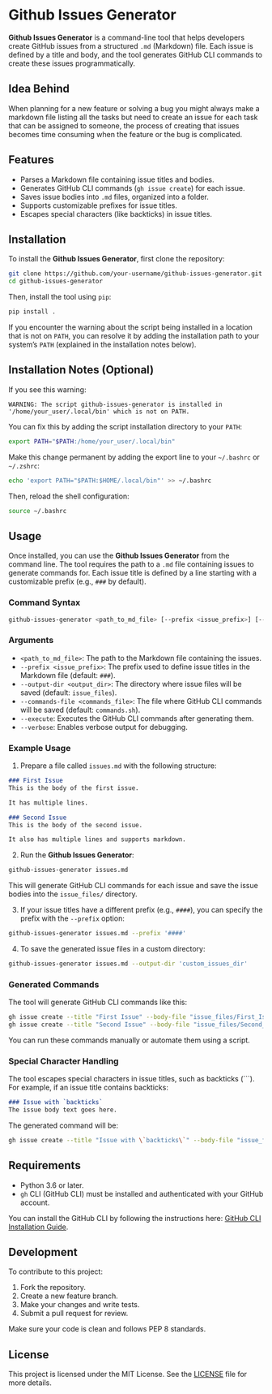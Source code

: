 # Github Issues Generator

**Github Issues Generator** is a command-line tool that helps developers create GitHub issues from a structured `.md` (Markdown) file. Each issue is defined by a title and body, and the tool generates GitHub CLI commands to create these issues programmatically.

## Idea Behind

When planning for a new feature or solving a bug you might always make a markdown file listing all the tasks but need to create an issue for each task that can be assigned to someone, the process of creating that issues becomes time consuming when the feature or the bug is complicated.

## Features
- Parses a Markdown file containing issue titles and bodies.
- Generates GitHub CLI commands (`gh issue create`) for each issue.
- Saves issue bodies into `.md` files, organized into a folder.
- Supports customizable prefixes for issue titles.
- Escapes special characters (like backticks) in issue titles.

## Installation

To install the **Github Issues Generator**, first clone the repository:

```bash
git clone https://github.com/your-username/github-issues-generator.git
cd github-issues-generator
```

Then, install the tool using `pip`:

```bash
pip install .
```

If you encounter the warning about the script being installed in a location that is not on `PATH`, you can resolve it by adding the installation path to your system’s `PATH` (explained in the installation notes below).

## Installation Notes (Optional)

If you see this warning:

```
WARNING: The script github-issues-generator is installed in '/home/your_user/.local/bin' which is not on PATH.
```

You can fix this by adding the script installation directory to your `PATH`:

```bash
export PATH="$PATH:/home/your_user/.local/bin"
```

Make this change permanent by adding the export line to your `~/.bashrc` or `~/.zshrc`:

```bash
echo 'export PATH="$PATH:$HOME/.local/bin"' >> ~/.bashrc
```

Then, reload the shell configuration:

```bash
source ~/.bashrc
```

## Usage

Once installed, you can use the **Github Issues Generator** from the command line. The tool requires the path to a `.md` file containing issues to generate commands for. Each issue title is defined by a line starting with a customizable prefix (e.g., `###` by default).

### Command Syntax

```bash
github-issues-generator <path_to_md_file> [--prefix <issue_prefix>] [--output-dir <output_dir>]
```

### Arguments

- `<path_to_md_file>`: The path to the Markdown file containing the issues.
- `--prefix <issue_prefix>`: The prefix used to define issue titles in the Markdown file (default: `###`).
- `--output-dir <output_dir>`: The directory where issue files will be saved (default: `issue_files`).
- `--commands-file <commands_file>`: The file where GitHub CLI commands will be saved (default: `commands.sh`).
- `--execute`: Executes the GitHub CLI commands after generating them.
- `--verbose`: Enables verbose output for debugging.

### Example Usage

1. Prepare a file called `issues.md` with the following structure:

```markdown
### First Issue
This is the body of the first issue.

It has multiple lines.

### Second Issue
This is the body of the second issue.

It also has multiple lines and supports markdown.
```

2. Run the **Github Issues Generator**:

```bash
github-issues-generator issues.md
```

This will generate GitHub CLI commands for each issue and save the issue bodies into the `issue_files/` directory.

3. If your issue titles have a different prefix (e.g., `####`), you can specify the prefix with the `--prefix` option:

```bash
github-issues-generator issues.md --prefix '####'
```

4. To save the generated issue files in a custom directory:

```bash
github-issues-generator issues.md --output-dir 'custom_issues_dir'
```

### Generated Commands

The tool will generate GitHub CLI commands like this:

```bash
gh issue create --title "First Issue" --body-file "issue_files/First_Issue.md"
gh issue create --title "Second Issue" --body-file "issue_files/Second_Issue.md"
```

You can run these commands manually or automate them using a script.

### Special Character Handling

The tool escapes special characters in issue titles, such as backticks (`\``). For example, if an issue title contains backticks:

```markdown
### Issue with `backticks`
The issue body text goes here.
```

The generated command will be:

```bash
gh issue create --title "Issue with \`backticks\`" --body-file "issue_files/Issue_with_backticks.md"
```

## Requirements

- Python 3.6 or later.
- `gh` CLI (GitHub CLI) must be installed and authenticated with your GitHub account.

You can install the GitHub CLI by following the instructions here: [GitHub CLI Installation Guide](https://github.com/cli/cli#installation).

## Development

To contribute to this project:

1. Fork the repository.
2. Create a new feature branch.
3. Make your changes and write tests.
4. Submit a pull request for review.

Make sure your code is clean and follows PEP 8 standards.

## License

This project is licensed under the MIT License. See the [LICENSE](LICENSE) file for more details.
